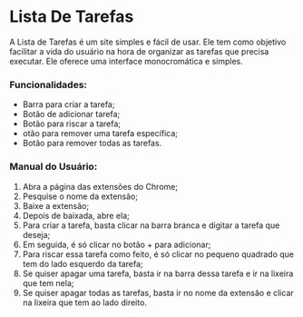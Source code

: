 # Lista De Tarefas 
A Lista de Tarefas é um site simples e fácil de usar. Ele tem como objetivo facilitar a vida do usuário na hora de organizar as tarefas que precisa executar. Ele oferece uma interface monocromática e simples.

### Funcionalidades:

- Barra para criar a tarefa;
- Botão de adicionar tarefa;
- Botão para riscar a tarefa;
- otão para remover uma tarefa específica;
- Botão para remover todas as tarefas.

### Manual do Usuário:

1. Abra a página das extensões do Chrome;
2. Pesquise o nome da extensão;
3. Baixe a extensão;
4. Depois de baixada, abre ela;
5. Para criar a tarefa, basta clicar na barra branca e digitar a tarefa que deseja;
6. Em seguida, é só clicar no botão + para adicionar;
7. Para riscar essa tarefa como feito, é só clicar no pequeno quadrado que tem do lado esquerdo da tarefa;
8. Se quiser apagar uma tarefa, basta ir na barra dessa tarefa e ir na lixeira que tem nela;
9. Se quiser apagar todas as tarefas, basta ir no nome da extensão e clicar na lixeira que tem ao lado direito.

